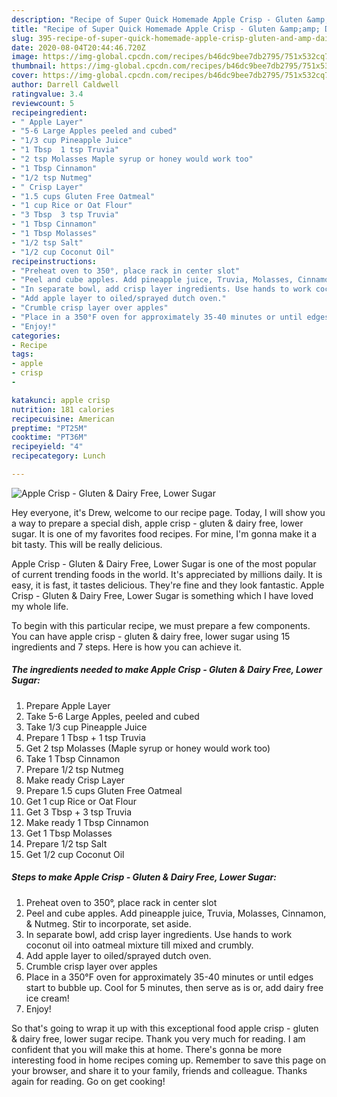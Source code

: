 ```yaml
---
description: "Recipe of Super Quick Homemade Apple Crisp - Gluten &amp;amp; Dairy Free, Lower Sugar"
title: "Recipe of Super Quick Homemade Apple Crisp - Gluten &amp;amp; Dairy Free, Lower Sugar"
slug: 395-recipe-of-super-quick-homemade-apple-crisp-gluten-and-amp-dairy-free-lower-sugar
date: 2020-08-04T20:44:46.720Z
image: https://img-global.cpcdn.com/recipes/b46dc9bee7db2795/751x532cq70/apple-crisp-gluten-dairy-free-lower-sugar-recipe-main-photo.jpg
thumbnail: https://img-global.cpcdn.com/recipes/b46dc9bee7db2795/751x532cq70/apple-crisp-gluten-dairy-free-lower-sugar-recipe-main-photo.jpg
cover: https://img-global.cpcdn.com/recipes/b46dc9bee7db2795/751x532cq70/apple-crisp-gluten-dairy-free-lower-sugar-recipe-main-photo.jpg
author: Darrell Caldwell
ratingvalue: 3.4
reviewcount: 5
recipeingredient:
- " Apple Layer"
- "5-6 Large Apples peeled and cubed"
- "1/3 cup Pineapple Juice"
- "1 Tbsp  1 tsp Truvia"
- "2 tsp Molasses Maple syrup or honey would work too"
- "1 Tbsp Cinnamon"
- "1/2 tsp Nutmeg"
- " Crisp Layer"
- "1.5 cups Gluten Free Oatmeal"
- "1 cup Rice or Oat Flour"
- "3 Tbsp  3 tsp Truvia"
- "1 Tbsp Cinnamon"
- "1 Tbsp Molasses"
- "1/2 tsp Salt"
- "1/2 cup Coconut Oil"
recipeinstructions:
- "Preheat oven to 350°, place rack in center slot"
- "Peel and cube apples. Add pineapple juice, Truvia, Molasses, Cinnamon, &amp; Nutmeg. Stir to incorporate, set aside."
- "In separate bowl, add crisp layer ingredients. Use hands to work coconut oil into oatmeal mixture till mixed and crumbly."
- "Add apple layer to oiled/sprayed dutch oven."
- "Crumble crisp layer over apples"
- "Place in a 350°F oven for approximately 35-40 minutes or until edges start to bubble up. Cool for 5 minutes, then serve as is or, add dairy free ice cream!"
- "Enjoy!"
categories:
- Recipe
tags:
- apple
- crisp
- 

katakunci: apple crisp  
nutrition: 181 calories
recipecuisine: American
preptime: "PT25M"
cooktime: "PT36M"
recipeyield: "4"
recipecategory: Lunch

---
```



![Apple Crisp - Gluten &amp; Dairy Free, Lower Sugar](https://img-global.cpcdn.com/recipes/b46dc9bee7db2795/751x532cq70/apple-crisp-gluten-dairy-free-lower-sugar-recipe-main-photo.jpg)

Hey everyone, it's Drew, welcome to our recipe page. Today, I will show you a way to prepare a special dish, apple crisp - gluten &amp; dairy free, lower sugar. It is one of my favorites food recipes. For mine, I'm gonna make it a bit tasty. This will be really delicious.

Apple Crisp - Gluten &amp; Dairy Free, Lower Sugar is one of the most popular of current trending foods in the world. It's appreciated by millions daily. It is easy, it is fast, it tastes delicious. They're fine and they look fantastic. Apple Crisp - Gluten &amp; Dairy Free, Lower Sugar is something which I have loved my whole life.




To begin with this particular recipe, we must prepare a few components. You can have apple crisp - gluten &amp; dairy free, lower sugar using 15 ingredients and 7 steps. Here is how you can achieve it.

##### The ingredients needed to make Apple Crisp - Gluten &amp; Dairy Free, Lower Sugar:

1. Prepare  Apple Layer
1. Take 5-6 Large Apples, peeled and cubed
1. Take 1/3 cup Pineapple Juice
1. Prepare 1 Tbsp + 1 tsp Truvia
1. Get 2 tsp Molasses (Maple syrup or honey would work too)
1. Take 1 Tbsp Cinnamon
1. Prepare 1/2 tsp Nutmeg
1. Make ready  Crisp Layer
1. Prepare 1.5 cups Gluten Free Oatmeal
1. Get 1 cup Rice or Oat Flour
1. Get 3 Tbsp + 3 tsp Truvia
1. Make ready 1 Tbsp Cinnamon
1. Get 1 Tbsp Molasses
1. Prepare 1/2 tsp Salt
1. Get 1/2 cup Coconut Oil




##### Steps to make Apple Crisp - Gluten &amp; Dairy Free, Lower Sugar:

1. Preheat oven to 350°, place rack in center slot
1. Peel and cube apples. Add pineapple juice, Truvia, Molasses, Cinnamon, &amp; Nutmeg. Stir to incorporate, set aside.
1. In separate bowl, add crisp layer ingredients. Use hands to work coconut oil into oatmeal mixture till mixed and crumbly.
1. Add apple layer to oiled/sprayed dutch oven.
1. Crumble crisp layer over apples
1. Place in a 350°F oven for approximately 35-40 minutes or until edges start to bubble up. Cool for 5 minutes, then serve as is or, add dairy free ice cream!
1. Enjoy!




So that's going to wrap it up with this exceptional food apple crisp - gluten &amp; dairy free, lower sugar recipe. Thank you very much for reading. I am confident that you will make this at home. There's gonna be more interesting food in home recipes coming up. Remember to save this page on your browser, and share it to your family, friends and colleague. Thanks again for reading. Go on get cooking!
